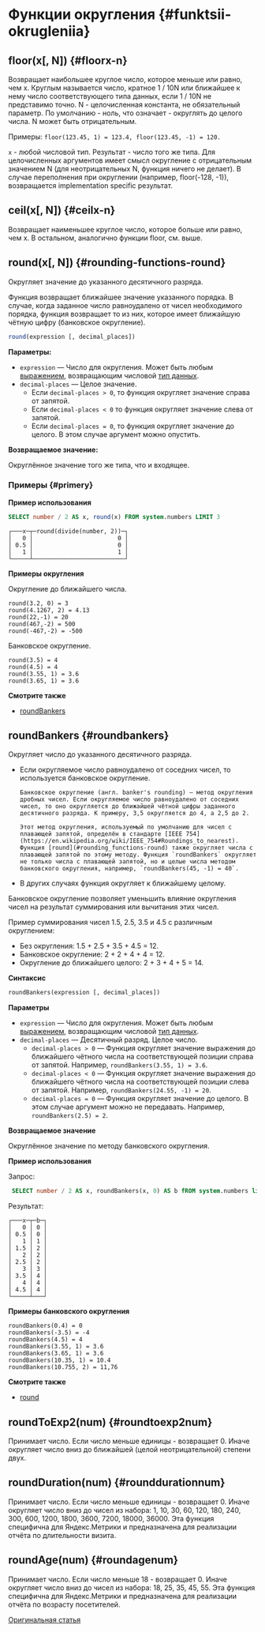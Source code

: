 # Функции округления {#funktsii-okrugleniia}

## floor(x\[, N\]) {#floorx-n}

Возвращает наибольшее круглое число, которое меньше или равно, чем x.
Круглым называется число, кратное 1 / 10N или ближайшее к нему число соответствующего типа данных, если 1 / 10N не представимо точно.
N - целочисленная константа, не обязательный параметр. По умолчанию - ноль, что означает - округлять до целого числа.
N может быть отрицательным.

Примеры: `floor(123.45, 1) = 123.4, floor(123.45, -1) = 120.`

`x` - любой числовой тип. Результат - число того же типа.
Для целочисленных аргументов имеет смысл округление с отрицательным значением N (для неотрицательных N, функция ничего не делает).
В случае переполнения при округлении (например, floor(-128, -1)), возвращается implementation specific результат.

## ceil(x\[, N\]) {#ceilx-n}

Возвращает наименьшее круглое число, которое больше или равно, чем x.
В остальном, аналогично функции floor, см. выше.

## round(x\[, N\]) {#rounding-functions-round}

Округляет значение до указанного десятичного разряда.

Функция возвращает ближайшее значение указанного порядка. В случае, когда заданное число равноудалено от чисел необходимого порядка, функция возвращает то из них, которое имеет ближайшую чётную цифру (банковское округление).

``` sql
round(expression [, decimal_places])
```

**Параметры:**

-   `expression` — Число для округления. Может быть любым [выражением](../syntax.md#syntax-expressions), возвращающим числовой [тип данных](../../data_types/index.md#data_types).
-   `decimal-places` — Целое значение.
    -   Если `decimal-places > 0`, то функция округляет значение справа от запятой.
    -   Если `decimal-places < 0` то функция округляет значение слева от запятой.
    -   Если `decimal-places = 0`, то функция округляет значение до целого. В этом случае аргумент можно опустить.

**Возвращаемое значение:**

Округлённое значение того же типа, что и входящее.

### Примеры {#primery}

**Пример использования**

``` sql
SELECT number / 2 AS x, round(x) FROM system.numbers LIMIT 3
```

``` text
┌───x─┬─round(divide(number, 2))─┐
│   0 │                        0 │
│ 0.5 │                        0 │
│   1 │                        1 │
└─────┴──────────────────────────┘
```

**Примеры округления**

Округление до ближайшего числа.

``` text
round(3.2, 0) = 3
round(4.1267, 2) = 4.13
round(22,-1) = 20
round(467,-2) = 500
round(-467,-2) = -500
```

Банковское округление.

``` text
round(3.5) = 4
round(4.5) = 4
round(3.55, 1) = 3.6
round(3.65, 1) = 3.6
```

**Смотрите также**

-   [roundBankers](#roundbankers)

## roundBankers {#roundbankers}

Округляет число до указанного десятичного разряда.

-   Если округляемое число равноудалено от соседних чисел, то используется банковское округление.

        Банковское округление (англ. banker's rounding) — метод округления дробных чисел. Если округляемое число равноудалено от соседних чисел, то оно округляется до ближайшей чётной цифры заданного десятичного разряда. К примеру, 3,5 округляется до 4, а 2,5 до 2.

        Этот метод округления, используемый по умолчанию для чисел с плавающей запятой, определён в стандарте [IEEE 754](https://en.wikipedia.org/wiki/IEEE_754#Roundings_to_nearest). Функция [round](#rounding_functions-round) также округляет числа с плавающей запятой по этому методу. Функция `roundBankers` округляет не только числа с плавающей запятой, но и целые числа методом банковского округления, например, `roundBankers(45, -1) = 40`.

-   В других случаях функция округляет к ближайшему целому.

Банковское округление позволяет уменьшить влияние округления чисел на результат суммирования или вычитания этих чисел.

Пример суммирования чисел 1.5, 2.5, 3.5 и 4.5 с различным округлением:

-   Без округления: 1.5 + 2.5 + 3.5 + 4.5 = 12.
-   Банковское округление: 2 + 2 + 4 + 4 = 12.
-   Округление до ближайшего целого: 2 + 3 + 4 + 5 = 14.

**Синтаксис**

``` sql
roundBankers(expression [, decimal_places])
```

**Параметры**

-   `expression` — Число для округления. Может быть любым [выражением](../syntax.md#syntax-expressions), возвращающим числовой [тип данных](../../data_types/index.md#data_types).
-   `decimal-places` — Десятичный разряд. Целое число.
    -   `decimal-places > 0` — Функция округляет значение выражения до ближайшего чётного числа на соответствующей позиции справа от запятой. Например, `roundBankers(3.55, 1) = 3.6`.
    -   `decimal-places < 0` — Функция округляет значение выражения до ближайшего чётного числа на соответствующей позиции слева от запятой. Например, `roundBankers(24.55, -1) = 20`.
    -   `decimal-places = 0` — Функция округляет значение до целого. В этом случае аргумент можно не передавать. Например, `roundBankers(2.5) = 2`.

**Возвращаемое значение**

Округлённое значение по методу банковского округления.

**Пример использования**

Запрос:

``` sql
 SELECT number / 2 AS x, roundBankers(x, 0) AS b fROM system.numbers limit 10
```

Результат:

``` text
┌───x─┬─b─┐
│   0 │ 0 │
│ 0.5 │ 0 │
│   1 │ 1 │
│ 1.5 │ 2 │
│   2 │ 2 │
│ 2.5 │ 2 │
│   3 │ 3 │
│ 3.5 │ 4 │
│   4 │ 4 │
│ 4.5 │ 4 │
└─────┴───┘
```

**Примеры банковского округления**

``` text
roundBankers(0.4) = 0
roundBankers(-3.5) = -4
roundBankers(4.5) = 4
roundBankers(3.55, 1) = 3.6
roundBankers(3.65, 1) = 3.6
roundBankers(10.35, 1) = 10.4
roundBankers(10.755, 2) = 11,76
```

**Смотрите также**

-   [round](#rounding_functions-round)

## roundToExp2(num) {#roundtoexp2num}

Принимает число. Если число меньше единицы - возвращает 0. Иначе округляет число вниз до ближайшей (целой неотрицательной) степени двух.

## roundDuration(num) {#rounddurationnum}

Принимает число. Если число меньше единицы - возвращает 0. Иначе округляет число вниз до чисел из набора: 1, 10, 30, 60, 120, 180, 240, 300, 600, 1200, 1800, 3600, 7200, 18000, 36000. Эта функция специфична для Яндекс.Метрики и предназначена для реализации отчёта по длительности визита.

## roundAge(num) {#roundagenum}

Принимает число. Если число меньше 18 - возвращает 0. Иначе округляет число вниз до чисел из набора: 18, 25, 35, 45, 55. Эта функция специфична для Яндекс.Метрики и предназначена для реализации отчёта по возрасту посетителей.

[Оригинальная статья](https://clickhouse.tech/docs/ru/query_language/functions/rounding_functions/) <!--hide-->
